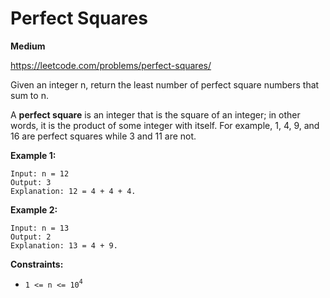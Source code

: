 # Perfect Squares
**Medium**

https://leetcode.com/problems/perfect-squares/

Given an integer n, return the least number of perfect square numbers that sum to n.

A **perfect square** is an integer that is the square of an integer; in other words, it is the product of some integer with itself. For example, 1, 4, 9, and 16 are perfect squares while 3 and 11 are not.

 

**Example 1:**
```
Input: n = 12
Output: 3
Explanation: 12 = 4 + 4 + 4.
```
**Example 2:**
```
Input: n = 13
Output: 2
Explanation: 13 = 4 + 9.
```
 
**Constraints:**

- `1 <= n <= 10`<sup>`4`<sup>